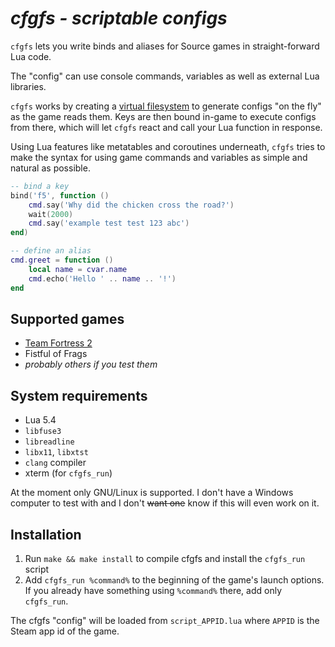 # *cfgfs - scriptable configs*

`cfgfs` lets you write binds and aliases for Source games in straight-forward
Lua code.

The "config" can use console commands, variables as well as external Lua
libraries.

`cfgfs` works by creating a
[virtual filesystem](https://en.wikipedia.org/wiki/Filesystem_in_Userspace) to
generate configs "on the fly" as the game reads them. Keys are then bound
in-game to execute configs from there, which will let `cfgfs` react and call
your Lua function in response.

Using Lua features like metatables and coroutines underneath, `cfgfs` tries to
make the syntax for using game commands and variables as simple and natural as
possible.

```lua
-- bind a key
bind('f5', function ()
	cmd.say('Why did the chicken cross the road?')
	wait(2000)
	cmd.say('example test test 123 abc')
end)

-- define an alias
cmd.greet = function ()
	local name = cvar.name
	cmd.echo('Hello ' .. name .. '!')
end
```

## Supported games

- [Team Fortress 2](https://arch-img.b4k.co/vg/1607779368100.png)
- Fistful of Frags
- *probably others if you test them*

## System requirements

- Lua 5.4
- `libfuse3`
- `libreadline`
- `libx11`, `libxtst`
- `clang` compiler
- xterm (for `cfgfs_run`)

At the moment only GNU/Linux is supported. I don't have a Windows computer to
test with and I don't <del>want one</del> know if this will even work on it.

## Installation

1. Run `make && make install` to compile cfgfs and install the `cfgfs_run`
   script
2. Add `cfgfs_run %command%` to the beginning of the game's launch options.  
   If you already have something using `%command%` there, add only `cfgfs_run`.

The cfgfs "config" will be loaded from `script_APPID.lua` where `APPID` is the
Steam app id of the game.
